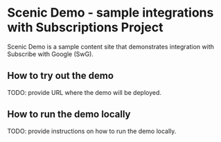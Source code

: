 # Scenic Demo - sample integrations with Subscriptions Project

Scenic Demo is a sample content site that demonstrates integration with
Subscribe with Google (SwG).

## How to try out the demo
TODO: provide URL where the demo will be deployed.

## How to run the demo locally
TODO: provide instructions on how to run the demo locally.
